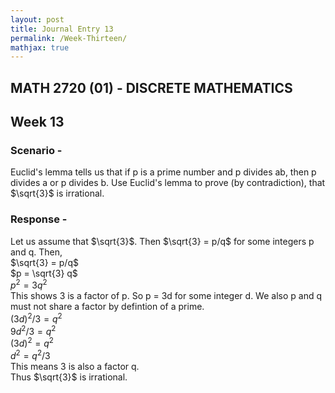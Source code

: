 ```yaml
---
layout: post
title: Journal Entry 13
permalink: /Week-Thirteen/
mathjax: true
---
```


## MATH 2720 (01) - DISCRETE MATHEMATICS

## Week 13

### Scenario -

Euclid's lemma tells us that if p is a prime number and p divides ab, then p divides a or p divides b. Use Euclid's lemma to prove (by contradiction), that $\sqrt{3}$ is irrational.

### Response -

Let us assume that $\sqrt{3}$. Then $\sqrt{3} = p/q$ for some integers p and q.
Then,\
$\sqrt{3} = p/q$\
$p = \sqrt{3} q$\
$p^2 = 3q^2$\
This shows 3 is a factor of p. So p = 3d for some integer d. We also p and q must not share a factor by defintion of a prime.\
$(3d)^2/3 = q^2$\
$9d^2/3 = q^2$\
$(3d)^2 = q^2$\
$d^2 = q^2/3$\
This means 3 is also a factor q. \
Thus $\sqrt{3}$ is irrational.

